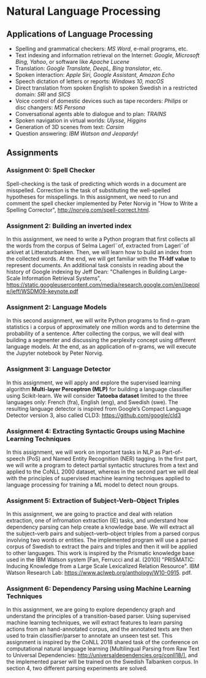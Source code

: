 # Natural Language Processing
## Applications of Language Processing
* Spelling and grammatical checkers: *MS Word*, e-mail programs, etc.
* Text indexing and information retrieval on the Internet: *Google, 
  Microsoft Bing, Yahoo*, or software like *Apache Lucene*
* Translation: *Google Translate, DeepL, Bing translator*, etc.
* Spoken interaction: *Apple Siri, Google Assistant, Amazon Echo*
* Speech dictation of letters or reports: *Windows 10, macOS*
* Direct translation from spoken English to spoken Swedish in a restricted domain: *SRI* and *SICS*
* Voice control of domestic devices such as tape recorders: *Philips* or disc changers: *MS Persona*
* Conversational agents able to dialogue and to plan: *TRAINS*
* Spoken navigation in virtual worlds: *Ulysse, Higgins*
* Generation of 3D scenes from text: *Carsim*
* Question answering: *IBM Watson and Jeopardy!*

## Assignments

### Assignment 0: Spell Checker
Spell-checking is the task of predicting which words in a document are misspelled. Correction is the
task of substituting the well-spelled hypotheses for misspellings. In this assignment, we need to run and
comment the spell checker implemented by Peter Norvig in "How to Write a Spelling Corrector", http://norvig.com/spell-correct.html.

### Assignment 2: Building an inverted index
In this assignment, we need to write a Python program that first collects all the words from the corpus
of Selma Lagerl¨of, extracted from Lagerl¨of arkivet at Litteraturbanken. Then, we will learn how to build
an index from the collected words. At the end, we will get familiar with the **Tf-Idf value** to represent
documents. An additional task consists in reading about the history of Google indexing by Jeff Dean: "Challenges in Building 
Large-Scale Information Retrieval Systems", https://static.googleusercontent.com/media/research.google.com/en//people/jeff/WSDM09-keynote.pdf

### Assignment 2: Language Models
In this second assignment, we will write Python programs to find n-gram statistics i a corpus of approximately one million words 
and to determine the probability of a sentence. After collecting the corpus,
we will deal with building a segmenter and discussing the perplexity concept using different language
models. At the end, as an application of n-grams, we will execute the Jupyter notebook by Peter Norvig.

### Assignment 3: Language Detector
In this assignment, we will apply and explore the supervised learning algorithm **Multi-layer Perceptron
(MLP)** for building a language classifier using Scikit-learn. We will consider **Tatoeba dataset** limited
to the three languages only: French (fra), English (eng), and Swedish (swe). The resulting language
detector is inspired from Google’s Compact Language Detector version 3, also called CLD3: https://github.com/google/cld3

### Assignment 4: Extracting Syntactic Groups using Machine Learning Techniques
In this assignment, we will work on important tasks in NLP as Part-of-speech (PoS) and Named Entity
Recognition (NER) tagging. In the first part, we will write a program to detect partial syntactic structures
from a text and applied to the CoNLL 2000 dataset, whereas in the second part we will deal with the
principles of supervised machine learning techniques applied to language processing for training a ML
model to detect noun groups.

### Assignment 5: Extraction of Subject-Verb-Object Triples
In this assignment, we are going to practice and deal with relation extraction, one of infromation
extraction (IE) tasks, and understand how dependency parsing can help create a knowledge base. We
will extract all the subject–verb pairs and subject–verb–object triples from a parsed corpus involving
two words or entities. The implemented program will use a parsed corpus of Swedish to extract the
pairs and triples and then it will be applied to other languages. This work is inspired by the Prismatic
knowledge base used in the IBM Watson system [Fan, Ferrucci and al. (2010)] "PRISMATIC: Inducing Knowledge from
 a Large Scale Lexicalized Relation Resource". IBM Watson Research Lab: https://www.aclweb.org/anthology/W10-0915.
pdf.

### Assignment 6: Dependency Parsing using Machine Learning Techniques
In this assignment, we are going to explore dependency graph and understand the principles of a
transition-based parser. Using supervised machine learning techniques, we will extract features to
learn parsing actions from an hand-annotated corpus, and the annotated texts are then used to train
classifier/parser to annotate an unseen test set. This assignment is inspired by the CoNLL 2018 shared
task of the conference on computational natural language learning [Multilingual Parsing from Raw Text to 
Universal Dependencies: http://universaldependencies.org/conll18/], and the implemented parser
will be trained on the Swedish Talbanken corpus. In section 4, two different parsing experiments are
solved.



